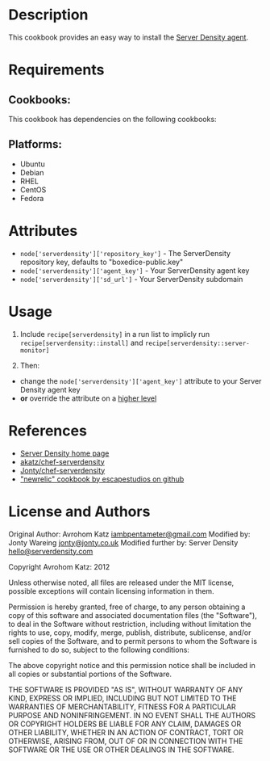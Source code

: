 Description
===========

This cookbook provides an easy way to install the [Server Density agent](https://github.com/serverdensity/sd-agent/).

Requirements
============

## Cookbooks:

This cookbook has dependencies on the following cookbooks:

## Platforms:

* Ubuntu
* Debian
* RHEL
* CentOS
* Fedora

Attributes
==========

* `node['serverdensity']['repository_key']` - The ServerDensity repository key, defaults to "boxedice-public.key"
* `node['serverdensity']['agent_key']` - Your ServerDensity agent key
* `node['serverdensity']['sd_url']` - Your ServerDensity subdomain

Usage
=====

 1. Include `recipe[serverdensity]` in a run list to implicly run `recipe[serverdensity::install]` and `recipe[serverdensity::server-monitor]`

 2. Then:
  * change the `node['serverdensity']['agent_key']` attribute to your Server Density agent key
  * **or** override the attribute on a [higher level](http://wiki.opscode.com/display/chef/Attributes#Attributes-AttributesPrecedence)

References
==========

 * [Server Density home page](http://www.serverdensity.com/)
 * [akatz/chef-serverdensity](https://github.com/akatz/chef-serverdensity)
 * [Jonty/chef-serverdensity](https://github.com/Jonty/chef-serverdensity)
 * ["newrelic" cookbook by escapestudios on github](https://github.com/escapestudios/chef-newrelic)


License and Authors
===================

Original Author: Avrohom Katz <iambpentameter@gmail.com>
Modified by: Jonty Wareing <jonty@jonty.co.uk>
Modified further by: Server Density <hello@serverdensity.com>

Copyright Avrohom Katz: 2012

Unless otherwise noted, all files are released under the MIT license,
possible exceptions will contain licensing information in them.

Permission is hereby granted, free of charge, to any person obtaining a copy
of this software and associated documentation files (the "Software"), to deal
in the Software without restriction, including without limitation the rights
to use, copy, modify, merge, publish, distribute, sublicense, and/or sell
copies of the Software, and to permit persons to whom the Software is
furnished to do so, subject to the following conditions:

The above copyright notice and this permission notice shall be included in
all copies or substantial portions of the Software.

THE SOFTWARE IS PROVIDED "AS IS", WITHOUT WARRANTY OF ANY KIND, EXPRESS OR
IMPLIED, INCLUDING BUT NOT LIMITED TO THE WARRANTIES OF MERCHANTABILITY,
FITNESS FOR A PARTICULAR PURPOSE AND NONINFRINGEMENT. IN NO EVENT SHALL THE
AUTHORS OR COPYRIGHT HOLDERS BE LIABLE FOR ANY CLAIM, DAMAGES OR OTHER
LIABILITY, WHETHER IN AN ACTION OF CONTRACT, TORT OR OTHERWISE, ARISING FROM,
OUT OF OR IN CONNECTION WITH THE SOFTWARE OR THE USE OR OTHER DEALINGS IN
THE SOFTWARE.
